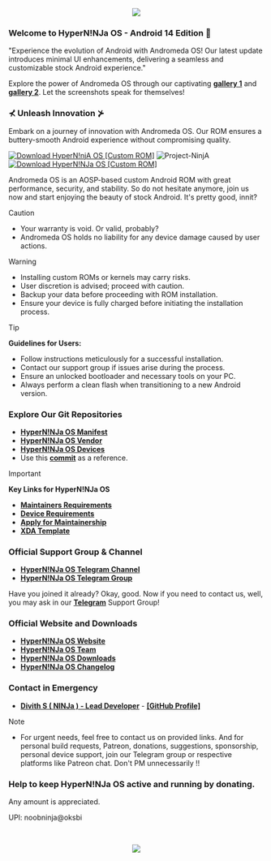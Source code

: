 <!-- Andromeda OS - Custom ROM README.md -->

<p align="center">
  <img src="https://i.ibb.co/X56zB1t/image-1.png" />
</p>

### Welcome to HyperN!NJa OS - Android 14 Edition 📱

<p>"Experience the evolution of Android with Andromeda OS! Our latest update introduces minimal UI enhancements, delivering a seamless and customizable stock Android experience."</p>

Explore the power of Andromeda OS through our captivating [**gallery 1**](https://www.buymeacoffee.com/uglykid/gallery) and [**gallery 2**](https://projectninjaos.com/gallery). Let the screenshots speak for themselves!

### ⊀ Unleash Innovation ⊁

Embark on a journey of innovation with Andromeda OS. Our ROM ensures a buttery-smooth Android experience without compromising quality.

[![Download HyperN!njA OS [Custom ROM]](https://img.shields.io/sourceforge/dm/ninja-os.svg)](https://projectninjaos.com/download) <img src="https://komarev.com/ghpvc/?username=Project-NinjA&style=flat-square" alt="Project-NinjA" />  [![Download HyperN!NJa OS [Custom ROM]](https://img.shields.io/sourceforge/dt/ninja-os.svg)](https://projectandromedaos.com/download) 

Andromeda OS is an AOSP-based custom Android ROM with great performance, security, and stability. So do not hesitate anymore, join us now and start enjoying the beauty of stock Android. It's pretty good, innit?

> [!CAUTION]
> - Your warranty is void. Or valid, probably?
> - Andromeda OS holds no liability for any device damage caused by user actions.

> [!Warning]
> * Installing custom ROMs or kernels may carry risks.
> * User discretion is advised; proceed with caution.
> * Backup your data before proceeding with ROM installation.
> * Ensure your device is fully charged before initiating the installation process.

> [!Tip]
> **Guidelines for Users:**  
> * Follow instructions meticulously for a successful installation.
> * Contact our support group if issues arise during the process.
> * Ensure an unlocked bootloader and necessary tools on your PC.
> * Always perform a clean flash when transitioning to a new Android version.

### Explore Our Git Repositories
* [**HyperN!NJa OS Manifest**](https://github.com/Project-NinjA/manifest)
* [**HyperN!NJa OS Vendor**](https://github.com/Project-NinjA/vendor_aosp)
* [**HyperN!NJa OS Devices**](https://github.com/ProjectNinjA-Devices)
* Use this [**commit**](https://github.com/ProjectNinjA-Devices/device_xiaomi_sweet/commit/7e3fd483f02bf4f8a5d23c35b6f1692aec35a2fb) as a reference.

> [!Important]
> **Key Links for HyperN!NJa OS**
> * [**Maintainers Requirements**](https://projectninjaos.com/documentation)
> * [**Device Requirements**](https://projectninjaos.com/documentation)
> * [**Apply for Maintainership**](https://docs.google.com/forms/d/1eme8i0nXFNpv2fEfbskoANIwLUGy4KcYXssluWv6obE)
> * [**XDA Template**](https://raw.githubusercontent.com/Project-NinjA/docs/Tiramisu/xda_template.txt)

### Official Support Group & Channel
 * [**HyperN!NJa OS Telegram Channel**](https://telegram.me/noobninja_os)
 * [**HyperN!NJa OS Telegram Group**](https://telegram.me/noobninja_os)
 
Have you joined it already? Okay, good. Now if you need to contact us, well, you may ask in our [**Telegram**](https://telegram.me/noobninja_os) Support Group!

### Official Website and Downloads
 * [**HyperN!NJa OS Website**](https://projectninjaos.com/)
 * [**HyperN!NJa OS Team**](https://projectninjaos.com/team)
 * [**HyperN!NJa OS Downloads**](https://projectninjaos.com/download)
 * [**HyperN!NJa OS Changelog**](https://projectninjaos.com/changelog)

### Contact in Emergency
* [**Divith S ( NINJa ) - Lead Developer**](https://telegram.me/ninjaonsteroids) - [**[GitHub Profile]**](https://github.com/Divith123)
  
> [!Note] 
> * For urgent needs, feel free to contact us on provided links. And for personal build requests, Patreon, donations, suggestions, sponsorship, personal device support, join our Telegram group or respective platforms like Patreon chat. Don't PM unnecessarily !!

### Help to keep HyperN!NJa OS active and running by donating. 
Any amount is appreciated. 

UPI: noobninja@oksbi

<br>

<p align="center">
  <img src="https://i.ibb.co/X56zB1t/image-1.png" />
</p>
